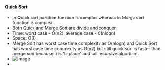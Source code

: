 #### Quick Sort

- In Quick sort partition function is complex whereas in Merge sort function is complex.
- Both Quick and Merge Sort are divide and conquer.
- Time: worst case - O(n2), average case - O(nlogn)
- Space: O(1)
- Merge Sort has worst case time complexity as O(nlogn) and Quick Sort has worst case time complexity as O(n2) but still quick sort is faster than merge sort because it is 'In place' and tail recursive algorithm.
- ![image](https://github.com/shubham-156760530/DSA-Questions/assets/59314528/3a263be2-0217-4623-9c17-40e8098c9e3d)
- 

